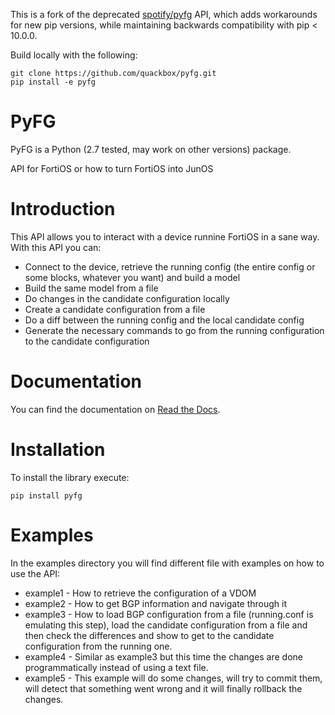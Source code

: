 This is a fork of the deprecated [spotify/pyfg](https://github.com/spotify/pyfg) API, which adds workarounds for new pip versions, while maintaining backwards compatibility with pip < 10.0.0.

Build locally with the following:

```
git clone https://github.com/quackbox/pyfg.git
pip install -e pyfg
```





PyFG
====

PyFG is a Python (2.7 tested, may work on other versions) package.

API for FortiOS or how to turn FortiOS into JunOS

Introduction
============

This API allows you to interact with a device runnine FortiOS in a sane way. With this API you can:

* Connect to the device, retrieve the running config (the entire config or some blocks, whatever you want) and build a model
* Build the same model from a file
* Do changes in the candidate configuration locally
* Create a candidate configuration from a file
* Do a diff between the running config and the local candidate config
* Generate the necessary commands to go from the running configuration to the candidate configuration

Documentation
=============

You can find the documentation on [Read the Docs](https://pyfg.readthedocs.io/en/latest/index.html).

Installation
============

To install the library execute:

```
pip install pyfg
```

Examples
========

In the examples directory you will find different file with examples on how to use the API:

* example1 - How to retrieve the configuration of a VDOM
* example2 - How to get BGP information and navigate through it
* example3 - How to load BGP configuration from a file (running.conf is emulating this step), load the candidate configuration from a file and then check the differences and show to get to the candidate configuration from the running one.
* example4 - Similar as example3 but this time the changes are done programmatically instead of using a text file.
* example5 - This example will do some changes, will try to commit them, will detect that something went wrong and it will finally rollback the changes.
